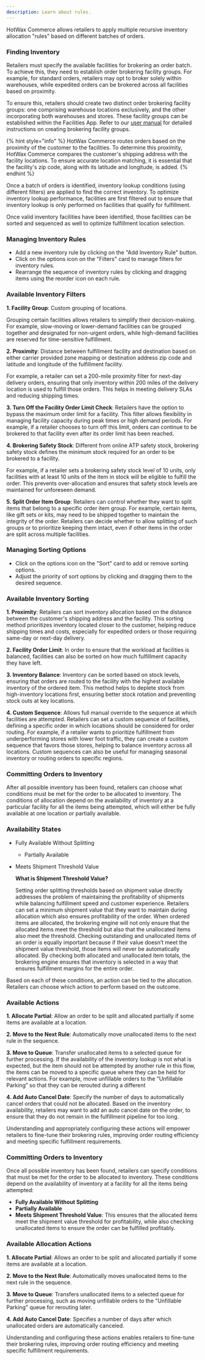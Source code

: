 ```yaml
---
description: Learn about rules.
---
```


HotWax Commerce allows retailers to apply multiple recursive inventory allocation "rules" based on different batches of orders.

### Finding Inventory

Retailers must specify the available facilities for brokering an order batch. To achieve this, they need to establish order brokering facility groups. For example, for standard orders, retailers may opt to broker solely within warehouses, while expedited orders can be brokered across all facilities based on proximity.

To ensure this, retailers should create two distinct order brokering facility groups: one comprising warehouse locations exclusively, and the other incorporating both warehouses and stores. These facility groups can be established within the Facilities App. Refer to our [user manual](https://docs.hotwax.co/documents/v/system-admins/administration/facilities/manage-groups) for detailed instructions on creating brokering facility groups.

{% hint style="info" %}
HotWax Commerce routes orders based on the proximity of the customer to the facilities. To determine this proximity, HotWax Commerce compares the customer's shipping address with the facility locations. To ensure accurate location matching, it is essential that the facility's zip code, along with its latitude and longitude, is added.
{% endhint %}

Once a batch of orders is identified, inventory lookup conditions (using different filters) are applied to find the correct inventory. To optimize inventory lookup performance, facilities are first filtered out to ensure that inventory lookup is only performed on facilities that qualify for fulfillment.

Once valid inventory facilities have been identified, those facilities can be sorted and sequenced as well to optimize fulfillment location selection.

### Managing Inventory Rules

- Add a new inventory rule by clicking on the "Add Inventory Rule" button.
- Click on the options icon on the "Filters" card to manage filters for inventory rules.
- Rearrange the sequence of inventory rules by clicking and dragging items using the reorder icon on each rule.

### Available Inventory Filters

**1. Facility Group**: Custom grouping of locations.

Grouping certain facilities allows retailers to simplify their decision-making. For example, slow-moving or lower-demand facilities can be grouped together and designated for non-urgent orders, while high-demand facilities are reserved for time-sensitive fulfillment.

**2. Proximity**: Distance between fulfillment facility and destination based on either carrier provided zone mapping or destination address zip code and latitude and longitude of the fulfillment facility.

For example, a retailer can set a 200-mile proximity filter for next-day delivery orders, ensuring that only inventory within 200 miles of the delivery location is used to fulfill those orders. This helps in meeting delivery SLAs and reducing shipping times.

**3. Turn Off the Facility Order Limit Check**: Retailers have the option to bypass the maximum order limit for a facility. This filter allows flexibility in managing facility capacity during peak times or high demand periods. For example, if a retailer chooses to turn off this limit, orders can continue to be brokered to that facility even after its order limit has been reached.

**4. Brokering Safety Stock**: Different from online ATP safety stock, brokering safety stock defines the minimum stock required for an order to be brokered to a facility.

For example, if a retailer sets a brokering safety stock level of 10 units, only facilities with at least 10 units of the item in stock will be eligible to fulfill the order. This prevents over-allocation and ensures that safety stock levels are maintained for unforeseen demand.

**5. Split Order Item Group**: Retailers can control whether they want to split items that belong to a specific order item group. For example, certain items, like gift sets or kits, may need to be shipped together to maintain the integrity of the order. Retailers can decide whether to allow splitting of such groups or to prioritize keeping them intact, even if other items in the order are split across multiple facilities.

### Managing Sorting Options

- Click on the options icon on the "Sort" card to add or remove sorting options.
- Adjust the priority of sort options by clicking and dragging them to the desired sequence.

### Available Inventory Sorting

**1. Proximity**: Retailers can sort inventory allocation based on the distance between the customer's shipping address and the facility. This sorting method prioritizes inventory located closer to the customer, helping reduce shipping times and costs, especially for expedited orders or those requiring same-day or next-day delivery.

**2. Facility Order Limit**: In order to ensure that the workload at facilities is balanced, facilities can also be sorted on how much fulfillment capacity they have left.

**3. Inventory Balance**: Inventory can be sorted based on stock levels, ensuring that orders are routed to the facility with the highest available inventory of the ordered item. This method helps to deplete stock from high-inventory locations first, ensuring better stock rotation and preventing stock outs at key locations.

**4. Custom Sequence**: Allows full manual override to the sequence at which facilities are attempted. Retailers can set a custom sequence of facilities, defining a specific order in which locations should be considered for order routing. For example, if a retailer wants to prioritize fulfillment from underperforming stores with lower foot traffic, they can create a custom sequence that favors those stores, helping to balance inventory across all locations. Custom sequences can also be useful for managing seasonal inventory or routing orders to specific regions.

### Committing Orders to Inventory

After all possible inventory has been found, retailers can choose what conditions must be met for the order to be allocated to inventory. The conditions of allocation depend on the availability of inventory at a particular facility for all the items being attempted, which will either be fully available at one location or partially available.

### Availability States

- Fully Available Without Splitting
     - Partially Available
- Meets Shipment Threshold Value

   **What is Shipment Threshold Value?**
   
   Setting order splitting thresholds based on shipment value directly addresses the problem of maintaining the profitability of shipments while balancing fulfillment speed and customer experience. Retailers can set a minimum shipment value that they want to maintain during allocation which also ensures profitability of the order. When ordered items are allocated, the brokering engine will not only ensure that the allocated items meet the threshold but also that the unallocated items also meet the threshold. Checking outstanding and unallocated items of an order is equally important because if their value doesn’t meet the shipment value threshold, those items will never be automatically allocated. By checking both allocated and unallocated item totals, the brokering engine ensures that inventory is selected in a way that ensures fulfillment margins for the entire order.

Based on each of these conditions, an action can be tied to the allocation. Retailers can choose which action to perform based on the outcome.

### Available Actions

**1. Allocate Partial**: Allow an order to be split and allocated partially if some items are available at a location.

**2. Move to the Next Rule**: Automatically move unallocated items to the next rule in the sequence.

**3. Move to Queue**: Transfer unallocated items to a selected queue for further processing. If the availability of the inventory lookup is not what is expected, but the item should not be attempted by another rule in this flow, the items can be moved to a specific queue where they can be held for relevant actions. For example, move unfillable orders to the “Unfillable Parking” so that they can be rerouted during a different 

**4. Add Auto Cancel Date**: Specify the number of days to automatically cancel orders that could not be allocated. Based on the inventory availability, retailers may want to add an auto cancel date on the order, to ensure that they do not remain in the fulfillment pipeline for too long.

Understanding and appropriately configuring these actions will empower retailers to fine-tune their brokering rules, improving order routing efficiency and meeting specific fulfillment requirements.







### Committing Orders to Inventory

Once all possible inventory has been found, retailers can specify conditions that must be met for the order to be allocated to inventory. These conditions depend on the availability of inventory at a facility for all the items being attempted:

- **Fully Available Without Splitting**
- **Partially Available**
- **Meets Shipment Threshold Value**: This ensures that the allocated items meet the shipment value threshold for profitability, while also checking unallocated items to ensure the order can be fulfilled profitably.

### Available Allocation Actions

**1. Allocate Partial**: Allows an order to be split and allocated partially if some items are available at a location.
  
**2. Move to the Next Rule**: Automatically moves unallocated items to the next rule in the sequence.

**3. Move to Queue**: Transfers unallocated items to a selected queue for further processing, such as moving unfillable orders to the "Unfillable Parking" queue for rerouting later.

**4. Add Auto Cancel Date**: Specifies a number of days after which unallocated orders are automatically canceled.

Understanding and configuring these actions enables retailers to fine-tune their brokering rules, improving order routing efficiency and meeting specific fulfillment requirements.
